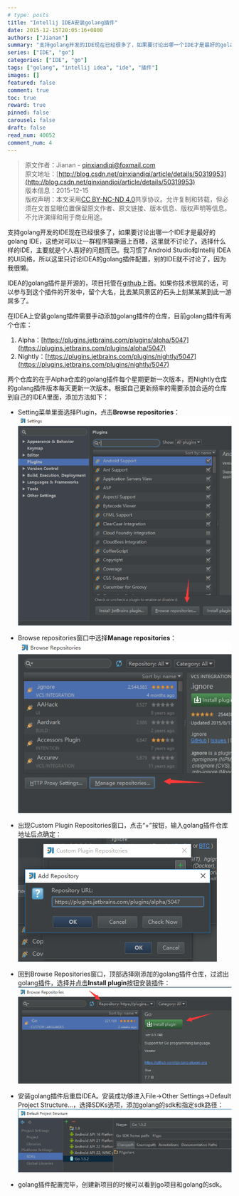 ```yaml
---
# type: posts 
title: "Intellij IDEA安装golang插件"
date: 2015-12-15T20:05:16+0800
authors: ["Jianan"]
summary: "支持golang开发的IDE现在已经很多了，如果要讨论出哪一个IDE才是最好的golang IDE，这绝对可以让一群程序猿撕逼上百楼，这里就不讨论了。选择什么样的IDE，主要就是个人喜好的问题而已。我习惯了Android Studio和Intellij IDEA的UI风格，所以这里只讨论IDEA的golang插件配置，别的IDE就不讨论了，因为我很懒。"
series: ["IDE", "go"]
categories: ["IDE", "go"]
tags: ["golang", "intellij idea", "ide", "插件"]
images: []
featured: false
comment: true
toc: true
reward: true
pinned: false
carousel: false
draft: false
read_num: 40052
comment_num: 4
---
```


> 原文作者：Jianan - qinxiandiqi@foxmail.com  
原文地址：[http://blog.csdn.net/qinxiandiqi/article/details/50319953](http://blog.csdn.net/qinxiandiqi/article/details/50319953)  
版本信息：2015-12-15  
版权声明：本文采用[CC BY-NC-ND 4.0](http://creativecommons.org/licenses/by-nc-nd/4.0/)共享协议。允许复制和转载，但必须在文首显眼位置保留原文作者、原文链接、版本信息、版权声明等信息。不允许演绎和用于商业用途。

支持golang开发的IDE现在已经很多了，如果要讨论出哪一个IDE才是最好的golang IDE，这绝对可以让一群程序猿撕逼上百楼，这里就不讨论了。选择什么样的IDE，主要就是个人喜好的问题而已。我习惯了Android Studio和Intellij IDEA的UI风格，所以这里只讨论IDEA的golang插件配置，别的IDE就不讨论了，因为我很懒。

IDEA的golang插件是开源的，项目托管在[github](https://github.com/go-lang-plugin-org/go-lang-idea-plugin)上面。如果你技术很屌的话，可以参与到这个插件的开发中，留个大名，比去某风景区的石头上刻某某某到此一游屌多了。

在IDEA上安装golang插件需要手动添加golang插件的仓库，目前golang插件有两个仓库：  
1. Alpha：[https://plugins.jetbrains.com/plugins/alpha/5047](https://plugins.jetbrains.com/plugins/alpha/5047)
2. Nightly：[https://plugins.jetbrains.com/plugins/nightly/5047](https://plugins.jetbrains.com/plugins/nightly/5047)  

两个仓库的在于Alpha仓库的golang插件每个星期更新一次版本，而Nightly仓库的golang插件版本每天更新一次版本。根据自己更新频率的需要添加合适的仓库到自己的IDEA里面，添加方法如下：

* Setting菜单里面选择Plugin，点击**Browse repositories**：  
![Settings](843c30f88340f8d9232063d2deba5711.png)

* Browse repositories窗口中选择**Manage repositories**：  
![Browse Repositories](46682192d91f46a5b83c26d85a2cae0f.png)

* 出现Custom Plugin Repositories窗口，点击“+”按钮，输入golang插件仓库地址后点确定：  
![Add custom repository](a45131c617f48ae75fa740e8757107df.png)

* 回到Browse Repositories窗口，顶部选择刚添加的golang插件仓库，过滤出golang插件，选择并点击**Install plugin**按钮安装插件：  
![install plugin](56aadcbcfb0e890daec22e751dfc5fff.png)

* 安装golang插件后重启IDEA。安装成功够进入File->Other Settings->Default Project Structure...，选择SDKs选项，添加golang的sdk和指定sdk路径：  
![Add golang sdk](02becf2edb3e426859bddb0e79e7e505.png)

* golang插件配置完毕，创建新项目的时候可以看到go项目和golang的sdk。

